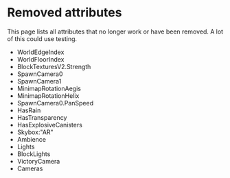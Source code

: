 # Removed attributes
This page lists all attributes that no longer work or have been removed. A lot of this could use testing.

- WorldEdgeIndex
- WorldFloorIndex
- BlockTexturesV2.Strength
- SpawnCamera0
- SpawnCamera1
- MinimapRotationAegis
- MinimapRotationHelix
- SpawnCamera0.PanSpeed
- HasRain
- HasTransparency
- HasExplosiveCanisters
- Skybox:"AR"
- Ambience
- Lights
- BlockLights
- VictoryCamera
- Cameras